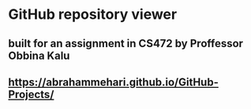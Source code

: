 #   GitHub repository viewer
## built for an assignment in CS472 by Proffessor Obbina Kalu
## https://abrahammehari.github.io/GitHub-Projects/